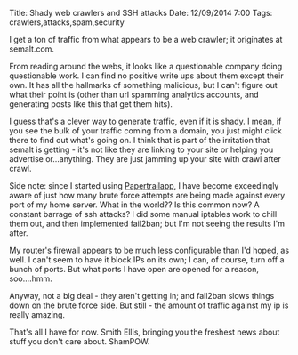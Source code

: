 Title: Shady web crawlers and SSH attacks
Date: 12/09/2014 7:00
Tags: crawlers,attacks,spam,security

I get a ton of traffic from what appears to be a web crawler; it originates at semalt.com.  

From reading around the webs, it looks like a questionable company doing questionable work.  I can find no positive write ups about them except their own.  It has all the hallmarks of something malicious, but I can't figure out what their point is (other than url spamming analytics accounts, and generating posts like this that get them hits).

I guess that's a clever way to generate traffic, even if it is shady.  I mean, if you see the bulk of your traffic coming from a domain, you just might click there to find out what's going on.  I think that is part of the irritation that semalt is getting - it's not like they are linking to your site or helping you advertise or...anything.  They are just jamming up your site with crawl after crawl.

Side note: since I started using [Papertrailapp](http://www.papertrailapp), I have become exceedingly aware of just how many brute force attempts are being made against every port of my home server.  What in the world??  Is this common now?  A constant barrage of ssh attacks?  I did some manual iptables work to chill them out, and then implemented fail2ban; but I'm not seeing the results I'm after.

My router's firewall appears to be much less configurable than I'd hoped, as well.  I can't seem to have it block IPs on its own; I can, of course, turn off a bunch of ports.  But what ports I have open are opened for a reason, soo....hmm.

Anyway, not a big deal - they aren't getting in; and fail2ban slows things down on the brute force side.  But still - the amount of traffic against my ip is really amazing.

That's all I have for now.  Smith Ellis, bringing you the freshest news about stuff you don't care about.  ShamPOW.
